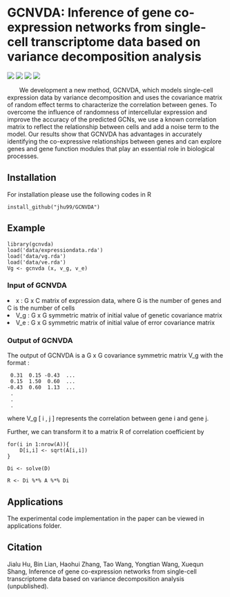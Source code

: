 # GCNVDA: Inference of gene co-expression networks from single-cell transcriptome data based on variance decomposition analysis

![](https://img.shields.io/github/r-package/v/jhu99/GCNVDA)
![](https://img.shields.io/github/license/jhu99/GCNVDA)
[![](https://img.shields.io/badge/downloads-108-green)](https://github.com/jhu99/GCNVDA/graphs/traffic)
![](https://img.shields.io/github/stars/jhu99/gcnvda?style=social)

&emsp;&emsp;We development a new method, GCNVDA, which models single-cell expression data by variance decomposition and uses the covariance matrix of random effect terms to characterize the correlation between genes. To overcome the influence of randomness of intercellular expression and improve the accuracy of the predicted GCNs, we use a known correlation matrix to reflect the relationship between cells and add a noise term to the model. Our results show that GCNVDA has advantages in accurately identifying the co-expressive relationships between genes and can explore genes and gene function modules that play an essential role in biological processes.

## Installation
For installation please use the following codes in R

```
install_github("jhu99/GCNVDA")
```
## Example
```
library(gcnvda)
load('data/expressiondata.rda')
load('data/vg.rda')
load('data/ve.rda')
Vg <- gcnvda (x, v_g, v_e)
```

### Input of GCNVDA
 <li type="disc">x&nbsp;:&nbsp;G x C matrix of expression data, where G is the number of genes and C is the number of cells</li>
 <li type="disc">V_g&nbsp;:&nbsp;G x G symmetric matrix of initial value of genetic covariance matrix</li>
 <li type="disc">V_e&nbsp;:&nbsp;G x G symmetric matrix of initial value of error covariance matrix</li>

### Output of GCNVDA 
The output of GCNVDA is a G x G covariance symmetric matrix V_g with the format :
```
 0.31  0.15 -0.43  ...
 0.15  1.50  0.60  ...
-0.43  0.60  1.13  ...
 . 
 .
 .
```
where V_g [&nbsp;i&nbsp;,&nbsp;j&nbsp;] represents the correlation between gene i and gene j.

Further, we can transform it to a matrix R of correlation coefficient by
```
for(i in 1:nrow(A)){
    D[i,i] <- sqrt(A[i,i])  
}

Di <- solve(D)

R <- Di %*% A %*% Di
```

## Applications
The experimental code implementation in the paper can be viewed in applications folder.

## Citation
Jialu Hu, Bin Lian, Haohui Zhang, Tao Wang, Yongtian Wang, Xuequn Shang, Inference of gene co-expression networks from single-cell transcriptome data based on variance decomposition analysis (unpublished).
